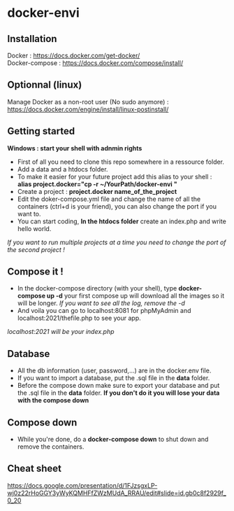 # docker-envi

## Installation

Docker : https://docs.docker.com/get-docker/  
Docker-compose : https://docs.docker.com/compose/install/

## Optionnal (linux)

Manage Docker as a non-root user (No sudo anymore) : https://docs.docker.com/engine/install/linux-postinstall/

## Getting started
**Windows : start your shell with adnmin rights**

- First of all you need to clone this repo somewhere in a ressource folder.
- Add a data and a htdocs folder.
- To make it easier for your future project add this alias to your shell : **alias project.docker="cp -r ~/YourPath/docker-envi "**
- Create a project : **project.docker name_of_the_project**
- Edit the doker-compose.yml file and change the name of all the containers (ctrl+d is your friend), you can also change the port if you want to.
- You can start coding, **In the htdocs folder** create an index.php and write hello world. 

*If you want to run multiple projects at a time you need to change the port of the second project !*

## Compose it !

- In the docker-compose directory (with your shell), type **docker-compose up -d** your first compose up will download all the images so it will be longer.
*If you want to see all the log, remove the -d*
- And voila you can go to localhost:8081 for phpMyAdmin and localhost:2021/thefile.php to see your app.  

*localhost:2021 will be your index.php*

## Database

- All the db information (user, password,...) are in the docker.env file.
- If you want to import a database, put the .sql file in the **data** folder.
- Before the compose down make sure to export your database and put the .sql file in the **data** folder. 
**If you don't do it you will lose your data with the compose down**

## Compose down

- While you're done, do a **docker-compose down** to shut down and remove the containers.

## Cheat sheet

https://docs.google.com/presentation/d/1FJzsgxLP-wj0z22rHoGGY3yWyKQMHFfZWzMUdA_RRAU/edit#slide=id.gb0c8f2929f_0_20

